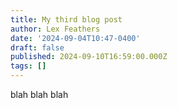 ```yaml
---
title: My third blog post
author: Lex Feathers
date: '2024-09-04T10:47-0400'
draft: false
published: 2024-09-10T16:59:00.000Z
tags: []
---
```

blah blah blah
